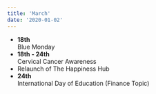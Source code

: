 ```yaml
---
title: 'March'
date: '2020-01-02'
---
```


- **18th**  
Blue Monday
- **18th - 24th**  
Cervical Cancer Awareness
- Relaunch of The Happiness Hub
- **24th**  
International Day of Education (Finance Topic)